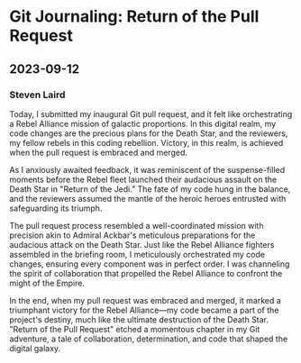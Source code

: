# Git Journaling: Return of the Pull Request
## 2023-09-12
### Steven Laird


Today, I submitted my inaugural Git pull request, and it felt like orchestrating a Rebel Alliance mission of galactic proportions. In this digital realm, my code changes are the precious plans for the Death Star, and the reviewers, my fellow rebels in this coding rebellion. Victory, in this realm, is achieved when the pull request is embraced and merged.

As I anxiously awaited feedback, it was reminiscent of the suspense-filled moments before the Rebel fleet launched their audacious assault on the Death Star in "Return of the Jedi." The fate of my code hung in the balance, and the reviewers assumed the mantle of the heroic heroes entrusted with safeguarding its triumph.

The pull request process resembled a well-coordinated mission with precision akin to Admiral Ackbar's meticulous preparations for the audacious attack on the Death Star. Just like the Rebel Alliance fighters assembled in the briefing room, I meticulously orchestrated my code changes, ensuring every component was in perfect order. I was channeling the spirit of collaboration that propelled the Rebel Alliance to confront the might of the Empire.

In the end, when my pull request was embraced and merged, it marked a triumphant victory for the Rebel Alliance—my code became a part of the project's destiny, much like the ultimate destruction of the Death Star. "Return of the Pull Request" etched a momentous chapter in my Git adventure, a tale of collaboration, determination, and code that shaped the digital galaxy.